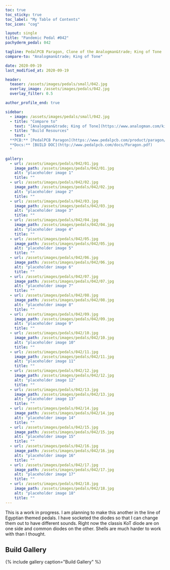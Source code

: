 ```yaml
---
toc: true
toc_sticky: true
toc_label: "My Table of Contents"
toc_icon: "cog"

layout: single
title: "Pandemic Pedal #042"
pachyderm_pedal: 042

tagline: PedalPCB Paragon, Clone of the Analogman&trade; King of Tone
compare-to: "Analogman&trade; King of Tone"

date: 2020-09-19
last_modified_at: 2020-09-19

header:
  teaser: /assets/images/pedals/small/042.jpg
  overlay_image: /assets/images/pedals/042.jpg
  overlay_filter: 0.5

author_profile_end: true

sidebar:
  - image: /assets/images/pedals/small/042.jpg
  - title: "Compare to"
    text: "[Analogman&trade; King of Tone](https://www.analogman.com/kingtone.htm)"
  - title: "Build Resources"
    text: "
  **PCB:** [PedalPCB Paragon](https://www.pedalpcb.com/product/paragon/)<br>
  **Docs:** [BUILD DOC](http://www.pedalpcb.com/docs/Paragon.pdf)
  "

gallery:
  - url: /assets/images/pedals/042/01.jpg
    image_path: /assets/images/pedals/042/01.jpg
    alt: "placeholder image 1"
    title: ""
  - url: /assets/images/pedals/042/02.jpg
    image_path: /assets/images/pedals/042/02.jpg
    alt: "placeholder image 2"
    title: ""
  - url: /assets/images/pedals/042/03.jpg
    image_path: /assets/images/pedals/042/03.jpg
    alt: "placeholder image 3"
    title: ""
  - url: /assets/images/pedals/042/04.jpg
    image_path: /assets/images/pedals/042/04.jpg
    alt: "placeholder image 4"
    title: ""
  - url: /assets/images/pedals/042/05.jpg
    image_path: /assets/images/pedals/042/05.jpg
    alt: "placeholder image 5"
    title: ""
  - url: /assets/images/pedals/042/06.jpg
    image_path: /assets/images/pedals/042/06.jpg
    alt: "placeholder image 6"
    title: ""
  - url: /assets/images/pedals/042/07.jpg
    image_path: /assets/images/pedals/042/07.jpg
    alt: "placeholder image 7"
    title: ""
  - url: /assets/images/pedals/042/08.jpg
    image_path: /assets/images/pedals/042/08.jpg
    alt: "placeholder image 8"
    title: ""
  - url: /assets/images/pedals/042/09.jpg
    image_path: /assets/images/pedals/042/09.jpg
    alt: "placeholder image 9"
    title: ""
  - url: /assets/images/pedals/042/10.jpg
    image_path: /assets/images/pedals/042/10.jpg
    alt: "placeholder image 10"
    title: ""
  - url: /assets/images/pedals/042/11.jpg
    image_path: /assets/images/pedals/042/11.jpg
    alt: "placeholder image 11"
    title: ""
  - url: /assets/images/pedals/042/12.jpg
    image_path: /assets/images/pedals/042/12.jpg
    alt: "placeholder image 12"
    title: ""
  - url: /assets/images/pedals/042/13.jpg
    image_path: /assets/images/pedals/042/13.jpg
    alt: "placeholder image 13"
    title: ""
  - url: /assets/images/pedals/042/14.jpg
    image_path: /assets/images/pedals/042/14.jpg
    alt: "placeholder image 14"
    title: ""
  - url: /assets/images/pedals/042/15.jpg
    image_path: /assets/images/pedals/042/15.jpg
    alt: "placeholder image 15"
    title: ""
  - url: /assets/images/pedals/042/16.jpg
    image_path: /assets/images/pedals/042/16.jpg
    alt: "placeholder image 16"
    title: ""
  - url: /assets/images/pedals/042/17.jpg
    image_path: /assets/images/pedals/042/17.jpg
    alt: "placeholder image 17"
    title: ""
  - url: /assets/images/pedals/042/18.jpg
    image_path: /assets/images/pedals/042/18.jpg
    alt: "placeholder image 18"
    title: ""
---
```


This is a work in progress. I am planning to make this another in the line of Egyptian themed pedals. I have socketed the diodes so that I can change them out to have different sounds. Right now the classis KoT diode are on one side and common diodes on the other. Shells are much harder to work with than I thought.

## Build Gallery

{% include gallery caption="Build Gallery" %}